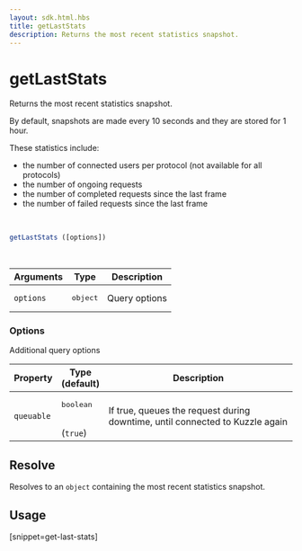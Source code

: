 ```yaml
---
layout: sdk.html.hbs
title: getLastStats
description: Returns the most recent statistics snapshot.
---
```


# getLastStats

Returns the most recent statistics snapshot.

By default, snapshots are made every 10 seconds and they are stored for 1 hour.

These statistics include:

* the number of connected users per protocol (not available for all protocols)
* the number of ongoing requests
* the number of completed requests since the last frame
* the number of failed requests since the last frame

<br/>

```javascript
getLastStats ([options])
```

<br/>

| Arguments | Type   | Description                         |
| --------- | ------ | ----------------------------------- |
| `options` | <pre>object</pre> | Query options | no       |

### **Options**

Additional query options

| Property   | Type<br/>(default)   | Description                       |
| ---------- | ------- | --------------------------------- |
| `queuable` | <pre>boolean</pre><br/>(`true`) | If true, queues the request during downtime, until connected to Kuzzle again |


## Resolve

Resolves to an `object` containing the most recent statistics snapshot.

## Usage

[snippet=get-last-stats]
